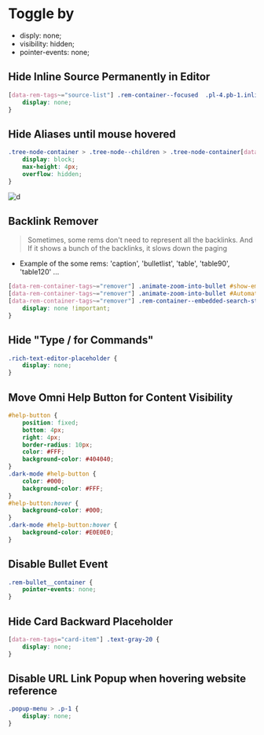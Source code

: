 
# Toggle by

- disply: none;
- visibility: hidden;
- pointer-events: none;

## Hide Inline Source Permanently in Editor

```css
[data-rem-tags~="source-list"] .rem-container--focused  .pl-4.pb-1.inline-flex {
    display: none;
}
```

## Hide Aliases until mouse hovered

```css
.tree-node-container > .tree-node--children > .tree-node-container[data-rem-container-tags~=aliases]:not(:hover) {
	display: block;
	max-height: 4px;
	overflow: hidden;
}
```

![d](/RemNote-CSS-Library/Assets/UI-alias.gif)

## Backlink Remover

> Sometimes, some rems don't need to represent all the backlinks.
And If it shows a bunch of the backlinks, it slows down the paging

- Example of the some rems: 'caption', 'bulletlist', 'table', 'table90', 'table120' ...

```css
[data-rem-container-tags~="remover"] .animate-zoom-into-bullet #show-embedded-search-button,
[data-rem-container-tags~="remover"] .animate-zoom-into-bullet #AutomaticSearchPortals,
[data-rem-container-tags~="remover"] .rem-container--embedded-search-stub {
    display: none !important;
}
```

## Hide "Type / for Commands"

```css
.rich-text-editor-placeholder {
    display: none;
}
 ```

## Move Omni Help Button for Content Visibility

```css
#help-button {
	position: fixed;
	bottom: 4px;
	right: 4px;
	border-radius: 10px;
	color: #FFF;
	background-color: #404040;
}
.dark-mode #help-button {
	color: #000;
	background-color: #FFF;
}
#help-button:hover {
	background-color: #000;
}
.dark-mode #help-button:hover {
	background-color: #E0E0E0;
}
 ```

## Disable Bullet Event

```css
.rem-bullet__container {
	pointer-events: none;
}
```

## Hide Card Backward Placeholder

```css
[data-rem-tags="card-item"] .text-gray-20 {
	display: none;
}
```

## Disable URL Link Popup when hovering website reference

```css
.popup-menu > .p-1 {
	display: none;
}
```